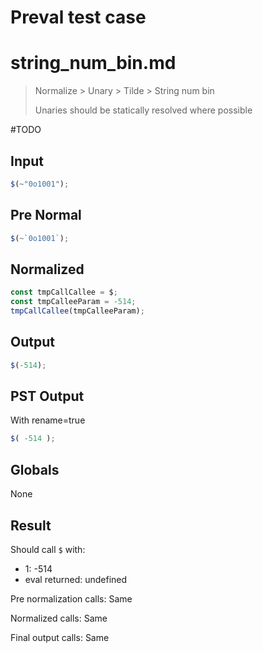 # Preval test case

# string_num_bin.md

> Normalize > Unary > Tilde > String num bin
>
> Unaries should be statically resolved where possible

#TODO

## Input

`````js filename=intro
$(~"0o1001");
`````

## Pre Normal


`````js filename=intro
$(~`0o1001`);
`````

## Normalized


`````js filename=intro
const tmpCallCallee = $;
const tmpCalleeParam = -514;
tmpCallCallee(tmpCalleeParam);
`````

## Output


`````js filename=intro
$(-514);
`````

## PST Output

With rename=true

`````js filename=intro
$( -514 );
`````

## Globals

None

## Result

Should call `$` with:
 - 1: -514
 - eval returned: undefined

Pre normalization calls: Same

Normalized calls: Same

Final output calls: Same
